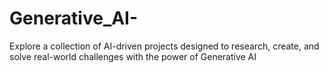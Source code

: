 # Generative_AI-
Explore a collection of AI-driven projects designed to research, create, and solve real-world challenges with the power of Generative AI
